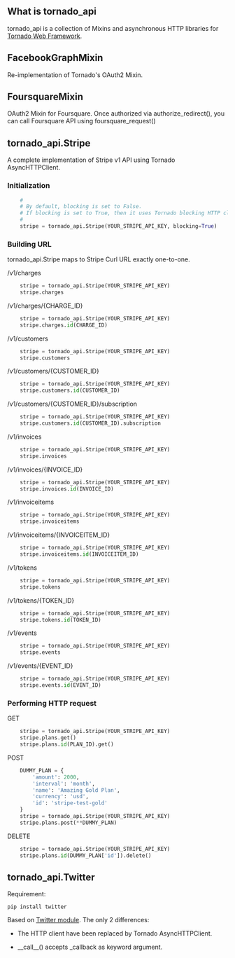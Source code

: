 ## What is tornado_api

tornado_api is a collection of Mixins and asynchronous HTTP libraries for [Tornado Web Framework](http://www.tornadoweb.org/).


## FacebookGraphMixin

Re-implementation of Tornado's OAuth2 Mixin.


## FoursquareMixin

OAuth2 Mixin for Foursquare. Once authorized via authorize_redirect(), you can call Foursquare API using foursquare_request()


## tornado_api.Stripe

A complete implementation of Stripe v1 API using Tornado AsyncHTTPClient.

### Initialization

```python
    #
	# By default, blocking is set to False.
	# If blocking is set to True, then it uses Tornado blocking HTTP client.
	#
	stripe = tornado_api.Stripe(YOUR_STRIPE_API_KEY, blocking=True)
```

### Building URL

tornado_api.Stripe maps to Stripe Curl URL exactly one-to-one.

/v1/charges

```python
    stripe = tornado_api.Stripe(YOUR_STRIPE_API_KEY)
    stripe.charges
```

/v1/charges/{CHARGE_ID}

```python
    stripe = tornado_api.Stripe(YOUR_STRIPE_API_KEY)
    stripe.charges.id(CHARGE_ID)
```

/v1/customers

```python
    stripe = tornado_api.Stripe(YOUR_STRIPE_API_KEY)
    stripe.customers
```

/v1/customers/{CUSTOMER_ID}

```python
    stripe = tornado_api.Stripe(YOUR_STRIPE_API_KEY)
    stripe.customers.id(CUSTOMER_ID)
```

/v1/customers/{CUSTOMER_ID}/subscription

```python
    stripe = tornado_api.Stripe(YOUR_STRIPE_API_KEY)
    stripe.customers.id(CUSTOMER_ID).subscription
```

/v1/invoices

```python
    stripe = tornado_api.Stripe(YOUR_STRIPE_API_KEY)
    stripe.invoices
```

/v1/invoices/{INVOICE_ID}

```python
    stripe = tornado_api.Stripe(YOUR_STRIPE_API_KEY)
    stripe.invoices.id(INVOICE_ID)
```

/v1/invoiceitems

```python
    stripe = tornado_api.Stripe(YOUR_STRIPE_API_KEY)
    stripe.invoiceitems
```

/v1/invoiceitems/{INVOICEITEM_ID}

```python
    stripe = tornado_api.Stripe(YOUR_STRIPE_API_KEY)
    stripe.invoiceitems.id(INVOICEITEM_ID)
```

/v1/tokens

```python
    stripe = tornado_api.Stripe(YOUR_STRIPE_API_KEY)
    stripe.tokens
```

/v1/tokens/{TOKEN_ID}

```python
    stripe = tornado_api.Stripe(YOUR_STRIPE_API_KEY)
    stripe.tokens.id(TOKEN_ID)
```

/v1/events

```python
    stripe = tornado_api.Stripe(YOUR_STRIPE_API_KEY)
    stripe.events
```

/v1/events/{EVENT_ID}

```python
    stripe = tornado_api.Stripe(YOUR_STRIPE_API_KEY)
    stripe.events.id(EVENT_ID)
```

### Performing HTTP request

GET

```python
  	stripe = tornado_api.Stripe(YOUR_STRIPE_API_KEY)
  	stripe.plans.get()
  	stripe.plans.id(PLAN_ID).get()
```

POST

```python
	DUMMY_PLAN = {
    	'amount': 2000,
    	'interval': 'month',
    	'name': 'Amazing Gold Plan',
    	'currency': 'usd',
    	'id': 'stripe-test-gold'
 	}
  	stripe = tornado_api.Stripe(YOUR_STRIPE_API_KEY)
	stripe.plans.post(**DUMMY_PLAN)
```

DELETE

```python
	stripe = tornado_api.Stripe(YOUR_STRIPE_API_KEY)
  	stripe.plans.id(DUMMY_PLAN['id']).delete()
```

## tornado_api.Twitter

Requirement:

```
pip install twitter
```

Based on [Twitter module](http://mike.verdone.ca/twitter/). The only 2 differences:

  * The HTTP client have been replaced by Tornado AsyncHTTPClient.

  * \_\_call\_\_() accepts _callback as keyword argument.
